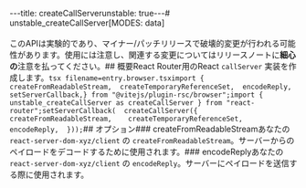---title: createCallServerunstable: true---# unstable_createCallServer[MODES: data]<br /><br /><docs-warning>このAPIは実験的であり、マイナー/パッチリリースで破壊的変更が行われる可能性があります。使用には注意し、関連する変更についてはリリースノートに**細心の**注意を払ってください。</docs-warning>## 概要React Router用のReact `callServer` 実装を作成します。```tsx filename=entry.browser.tsximport {  createFromReadableStream,  createTemporaryReferenceSet,  encodeReply,  setServerCallback,} from "@vitejs/plugin-rsc/browser";import { unstable_createCallServer as createCallServer } from "react-router";setServerCallback(  createCallServer({    createFromReadableStream,    createTemporaryReferenceSet,    encodeReply,  }));```## オプション### createFromReadableStreamあなたの `react-server-dom-xyz/client` の `createFromReadableStream`。サーバーからのペイロードをデコードするために使用されます。### encodeReplyあなたの `react-server-dom-xyz/client` の `encodeReply`。サーバーにペイロードを送信する際に使用されます。